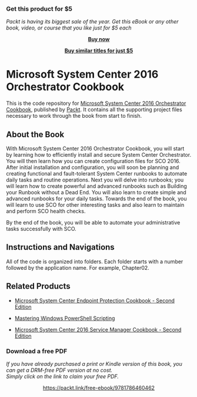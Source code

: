 
### Get this product for $5

<i>Packt is having its biggest sale of the year. Get this eBook or any other book, video, or course that you like just for $5 each</i>


<b><p align='center'>[Buy now](https://packt.link/9781786460462)</p></b>


<b><p align='center'>[Buy similar titles for just $5](https://subscription.packtpub.com/search)</p></b>



# Microsoft System Center 2016 Orchestrator Cookbook
This is the code repository for [Microsoft System Center 2016 Orchestrator Cookbook](https://www.packtpub.com/virtualization-and-cloud/microsoft-system-center-2016-orchestrator-cookbook-second-edition?utm_source=github&utm_medium=repository&utm_content=9781786460462), published by [Packt](https://www.packtpub.com). It contains all the supporting project files necessary to work through the book from start to finish.
## About the Book
With Microsoft System Center 2016 Orchestrator Cookbook, you will start by learning how to efficiently install and secure System Center Orchestrator. You will then learn how you can create configuration files for SCO 2016. After initial installation and configuration, you will soon be planning and creating functional and fault-tolerant System Center runbooks to automate daily tasks and routine operations. Next you will delve into runbooks; you will learn how to create powerful and advanced runbooks such as Building your Runbook without a Dead End. You will also learn to create simple and advanced runbooks for your daily tasks. Towards the end of the book, you will learn to use SCO for other interesting tasks and also learn to maintain and perform SCO health checks.

By the end of the book, you will be able to automate your administrative tasks successfully with SCO.
## Instructions and Navigations
All of the code is organized into folders. Each folder starts with a number followed by the application name. For example, Chapter02.


## Related Products
* [Microsoft System Center Endpoint Protection Cookbook - Second Edition](https://www.packtpub.com/networking-and-servers/microsoft-system-center-1511-endpoint-protection-cookbook?utm_source=github&utm_medium=repository&utm_content=9781786464286)

* [Mastering Windows PowerShell Scripting](https://www.packtpub.com/application-development/mastering-windows-powershell-scripting?utm_source=github&utm_medium=repository&utm_content=9781782173557)

* [Microsoft System Center 2016 Service Manager Cookbook - Second Edition](https://www.packtpub.com/virtualization-and-cloud/microsoft-system-center-2016-service-manager-cookbook-second-edition?utm_source=github&utm_medium=repository&utm_content=9781786464897)
### Download a free PDF

 <i>If you have already purchased a print or Kindle version of this book, you can get a DRM-free PDF version at no cost.<br>Simply click on the link to claim your free PDF.</i>
<p align="center"> <a href="https://packt.link/free-ebook/9781786460462">https://packt.link/free-ebook/9781786460462 </a> </p>